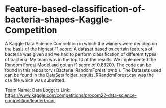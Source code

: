 # Feature-based-classification-of-bacteria-shapes-Kaggle-Competition
A Kaggle Data Science Competition in which the winners were decided on the basis of the highest F1 score. A  dataset based on certain features of bacteria was given and we had to perform classification of different types of bacteria. My team was in the top 10 of the results. We implemented the Random Forest Model and got an f1 score of 0.88200.
The code can be found in this repository ( Bacteria_RandomForest.ipynb ). 
The Datasets used can be found in the DataSets folder.
results_RRandomForest.csv was the csv file which was submitted.

Team Name: Data Loggers
Link: https://www.kaggle.com/competitions/procom22-data-science-competition/leaderboard
